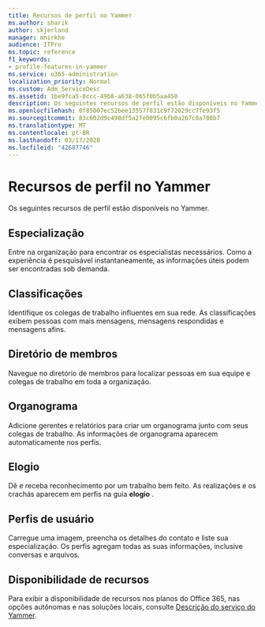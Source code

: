 ```yaml
---
title: Recursos de perfil no Yammer
ms.author: sharik
author: skjerland
manager: mnirkhe
audience: ITPro
ms.topic: reference
f1_keywords:
- profile-features-in-yammer
ms.service: o365-administration
localization_priority: Normal
ms.custom: Adm_ServiceDesc
ms.assetid: 1be9fca5-8ccc-49b8-a638-065f0b5aa450
description: Os seguintes recursos de perfil estão disponíveis no Yammer.
ms.openlocfilehash: 0f85007ec52bee13557f831c9f72029cc7fe93f5
ms.sourcegitcommit: 83c602d9c498df5a2fe0095c6fb0a267c8a708b7
ms.translationtype: MT
ms.contentlocale: pt-BR
ms.lasthandoff: 03/17/2020
ms.locfileid: "42687746"
---
```

# <a name="profile-features-in-yammer"></a>Recursos de perfil no Yammer

Os seguintes recursos de perfil estão disponíveis no Yammer.
 
## <a name="expertise"></a>Especialização

Entre na organização para encontrar os especialistas necessários. Como a experiência é pesquisável instantaneamente, as informações úteis podem ser encontradas sob demanda.

## <a name="leaderboards"></a>Classificações

Identifique os colegas de trabalho influentes em sua rede. As classificações exibem pessoas com mais mensagens, mensagens respondidas e mensagens afins.

## <a name="member-directory"></a>Diretório de membros

Navegue no diretório de membros para localizar pessoas em sua equipe e colegas de trabalho em toda a organização.
  
## <a name="org-chart"></a>Organograma

Adicione gerentes e relatórios para criar um organograma junto com seus colegas de trabalho. As informações de organograma aparecem automaticamente nos perfis.
  
## <a name="praise"></a>Elogio

Dê e receba reconhecimento por um trabalho bem feito. As realizações e os crachás aparecem em perfis na guia **elogio** .
 
## <a name="user-profiles"></a>Perfis de usuário

Carregue uma imagem, preencha os detalhes do contato e liste sua especialização. Os perfis agregam todas as suas informações, inclusive conversas e arquivos.
  
## <a name="feature-availability"></a>Disponibilidade de recursos

Para exibir a disponibilidade de recursos nos planos do Office 365, nas opções autônomas e nas soluções locais, consulte [Descrição do serviço do Yammer](yammer-service-description.md).
  

